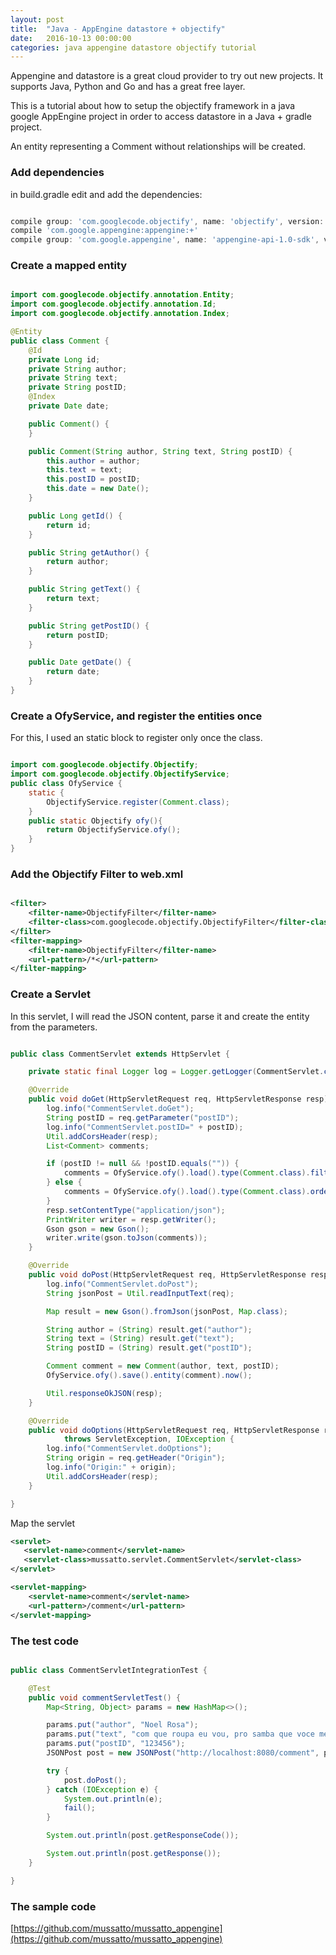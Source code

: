 ```yaml
---
layout: post
title:  "Java - AppEngine datastore + objectify"
date:   2016-10-13 00:00:00
categories: java appengine datastore objectify tutorial
---
```


Appengine and datastore is a great cloud provider to try out new projects. It supports Java, Python and Go and has a great free layer.

This is a tutorial about how to setup the objectify framework in a java google AppEngine project in order to access datastore in a Java + gradle project.

An entity representing a Comment without relationships will be created.

### Add dependencies

in build.gradle edit and add the dependencies:

```groovy

compile group: 'com.googlecode.objectify', name: 'objectify', version: '5.1.13'
compile 'com.google.appengine:appengine:+'
compile group: 'com.google.appengine', name: 'appengine-api-1.0-sdk', version: '1.9.42'

```

### Create a mapped entity

```java

import com.googlecode.objectify.annotation.Entity;
import com.googlecode.objectify.annotation.Id;
import com.googlecode.objectify.annotation.Index;

@Entity
public class Comment {
    @Id
    private Long id;
    private String author;
    private String text;
    private String postID;
    @Index
    private Date date;

    public Comment() {
    }

    public Comment(String author, String text, String postID) {
        this.author = author;
        this.text = text;
        this.postID = postID;
        this.date = new Date();
    }

    public Long getId() {
        return id;
    }

    public String getAuthor() {
        return author;
    }

    public String getText() {
        return text;
    }

    public String getPostID() {
        return postID;
    }

    public Date getDate() {
        return date;
    }
}

```

### Create a OfyService, and register the entities once

For this, I used an static block to register only once the class.

```java

import com.googlecode.objectify.Objectify;
import com.googlecode.objectify.ObjectifyService;
public class OfyService {
    static {
        ObjectifyService.register(Comment.class);
    }
    public static Objectify ofy(){
        return ObjectifyService.ofy();
    }
}

```

### Add the Objectify Filter to web.xml

```xml

<filter>
    <filter-name>ObjectifyFilter</filter-name>
    <filter-class>com.googlecode.objectify.ObjectifyFilter</filter-class>
</filter>
<filter-mapping>
    <filter-name>ObjectifyFilter</filter-name>
    <url-pattern>/*</url-pattern>
</filter-mapping>

```

### Create a Servlet

In this servlet, I will read the JSON content, parse it and create the entity from the parameters.

```java

public class CommentServlet extends HttpServlet {

    private static final Logger log = Logger.getLogger(CommentServlet.class.getName());

    @Override
    public void doGet(HttpServletRequest req, HttpServletResponse resp) throws IOException, ServletException {
        log.info("CommentServlet.doGet");
        String postID = req.getParameter("postID");
        log.info("CommentServlet.postID=" + postID);
        Util.addCorsHeader(resp);
        List<Comment> comments;

        if (postID != null && !postID.equals("")) {
            comments = OfyService.ofy().load().type(Comment.class).filter("postID", postID).order("-date").list();
        } else {
            comments = OfyService.ofy().load().type(Comment.class).order("-date").list();
        }
        resp.setContentType("application/json");
        PrintWriter writer = resp.getWriter();
        Gson gson = new Gson();
        writer.write(gson.toJson(comments));
    }

    @Override
    public void doPost(HttpServletRequest req, HttpServletResponse resp) throws IOException, ServletException {
        log.info("CommentServlet.doPost");
        String jsonPost = Util.readInputText(req);

        Map result = new Gson().fromJson(jsonPost, Map.class);

        String author = (String) result.get("author");
        String text = (String) result.get("text");
        String postID = (String) result.get("postID");

        Comment comment = new Comment(author, text, postID);
        OfyService.ofy().save().entity(comment).now();

        Util.responseOkJSON(resp);
    }

    @Override
    public void doOptions(HttpServletRequest req, HttpServletResponse resp)
            throws ServletException, IOException {
        log.info("CommentServlet.doOptions");
        String origin = req.getHeader("Origin");
        log.info("Origin:" + origin);
        Util.addCorsHeader(resp);
    }

}

```

Map the servlet

```xml
<servlet>
   <servlet-name>comment</servlet-name>
   <servlet-class>mussatto.servlet.CommentServlet</servlet-class>
</servlet>

<servlet-mapping>
    <servlet-name>comment</servlet-name>
    <url-pattern>/comment</url-pattern>
</servlet-mapping>
```

### The test code

```java

public class CommentServletIntegrationTest {

    @Test
    public void commentServletTest() {
        Map<String, Object> params = new HashMap<>();

        params.put("author", "Noel Rosa");
        params.put("text", "com que roupa eu vou, pro samba que voce me convidou?");
        params.put("postID", "123456");
        JSONPost post = new JSONPost("http://localhost:8080/comment", params);

        try {
            post.doPost();
        } catch (IOException e) {
            System.out.println(e);
            fail();
        }

        System.out.println(post.getResponseCode());

        System.out.println(post.getResponse());
    }

}

```
### The sample code

[https://github.com/mussatto/mussatto_appengine](https://github.com/mussatto/mussatto_appengine)

